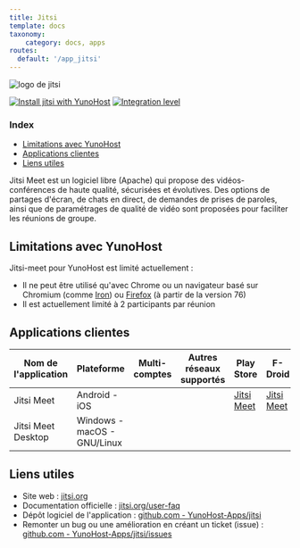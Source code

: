 ```yaml
---
title: Jitsi
template: docs
taxonomy:
    category: docs, apps
routes:
  default: '/app_jitsi'
---
```


![logo de jitsi](image://jitsi_logo.svg?width=80)

[![Install jitsi with YunoHost](https://install-app.yunohost.org/install-with-yunohost.png)](https://install-app.yunohost.org/?app=jitsi) [![Integration level](https://dash.yunohost.org/integration/jitsi.svg)](https://dash.yunohost.org/appci/app/jitsi)

### Index

- [Limitations avec YunoHost](#limitations-avec-yunohost)
- [Applications clientes](#applications-clientes)
- [Liens utiles](#liens-utiles)

Jitsi Meet est un logiciel libre (Apache) qui propose des vidéos-conférences de haute qualité, sécurisées et évolutives. Des options de partages d'écran, de chats en direct, de demandes de prises de paroles, ainsi que de paramétrages de qualité de vidéo sont proposées pour faciliter les réunions de groupe.

## Limitations avec YunoHost

Jitsi-meet pour YunoHost est limité actuellement :

* Il ne peut être utilisé qu'avec Chrome ou un navigateur basé sur Chromium (comme [Iron](https://www.srware.net/iron/)) ou [Firefox](https://www.mozilla.org/fr/firefox/browsers/) (à partir de la version 76)
* Il est actuellement limité à 2 participants par réunion


## Applications clientes

| Nom de l'application | Plateforme | Multi-comptes | Autres réseaux supportés | Play Store | F-Droid | Apple Store | *Autres* |
|-----------------------|------------|---------------|-------------------------|------------|---------|-------------|----------|
| Jitsi Meet            | Android - iOS  |               |                      | [Jitsi Meet](https://play.google.com/store/apps/details?id=org.jitsi.meet) | [Jitsi Meet](https://f-droid.org/en/packages/org.jitsi.meet/) | [Jitsi Meet](https://apps.apple.com/us/app/jitsi-meet/id1165103905) |          |
| Jitsi Meet Desktop    | Windows - macOS - GNU/Linux  |  |                        |            |         |             | [Téléchargement](https://desktop.jitsi.org/Main/Download)  |

## Liens utiles

 + Site web : [jitsi.org](https://jitsi.org)
 + Documentation officielle : [jitsi.org/user-faq](https://jitsi.org/user-faq/)
 + Dépôt logiciel de l'application : [github.com - YunoHost-Apps/jitsi](https://github.com/YunoHost-Apps/jitsi_ynh)
 + Remonter un bug ou une amélioration en créant un ticket (issue) : [github.com - YunoHost-Apps/jitsi/issues](https://github.com/YunoHost-Apps/jitsi_ynh/issues)
